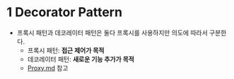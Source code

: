 # 1 Decorator Pattern

* 프록시 패턴과 데코레이터 패턴은 둘다 프록시를 사용하지만 의도에 따라서 구분한다.
  * 프록시 패턴: **접근 제어가 목적**
  * 데코레이터 패턴: **새로운 기능 추가가 목적**
  * [Proxy.md](../Proxy/Proxy.md) 참고
